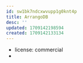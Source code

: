 ```yaml
---
id: sw1bk7ndcxwvupp1g0knt4p
title: ArrangoDB
desc: ''
updated: 1709142198594
created: 1709142133134
---
```


- license: commercial
- 